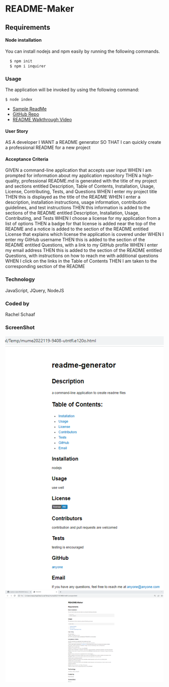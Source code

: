 # README-Maker

## Requirements

#### Node installation

  You can install nodejs and npm easily by running the following commands.

      $ npm init
      $ npm i inquirer

### Usage

  The application will be invoked by using the following command:
	
	$ node index

* [Sample ReadMe](https://github.com/RaeSii/readme-maker/blob/main/Develop/assets/Sample-README.md)
* [GitHub Repo](https://github.com/RaeSii/readme-maker)
* [README Walkthrough Video](https://github.com/RaeSii/readme-maker/blob/main/Develop/assets/video/README%20Demo.webm)

#### User Story
AS A developer
I WANT a README generator
SO THAT I can quickly create a professional README for a new project

#### Acceptance Criteria
GIVEN a command-line application that accepts user input
WHEN I am prompted for information about my application repository
THEN a high-quality, professional README.md is generated with the title of my project and sections entitled Description, Table of Contents, Installation, Usage, License, Contributing, Tests, and Questions
WHEN I enter my project title
THEN this is displayed as the title of the README
WHEN I enter a description, installation instructions, usage information, contribution guidelines, and test instructions
THEN this information is added to the sections of the README entitled Description, Installation, Usage, Contributing, and Tests
WHEN I choose a license for my application from a list of options
THEN a badge for that license is added near the top of the README and a notice is added to the section of the README entitled License that explains which license the application is covered under
WHEN I enter my GitHub username
THEN this is added to the section of the README entitled Questions, with a link to my GitHub profile
WHEN I enter my email address
THEN this is added to the section of the README entitled Questions, with instructions on how to reach me with additional questions
WHEN I click on the links in the Table of Contents
THEN I am taken to the corresponding section of the README

### Technology
JavaScript, JQuery, NodeJS

### Coded by
Rachel Schaaf

### ScreenShot
![Sample README](https://github.com/RaeSii/readme-maker/blob/main/Develop/assets/images/img1.png)
![README](https://github.com/RaeSii/readme-maker/blob/main/Develop/assets/images/img.png)